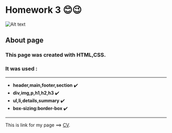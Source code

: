 # Homework 3 :blush::wink:

![Alt text](https://octodex.github.com/images/dojocat.jpg 'The Dojocat')

## About page

### This page was created with HTML,CSS.

### It was used :

---

- **header,main,footer,section** :heavy_check_mark:
- **div,img,p,h1,h2,h3** :heavy_check_mark:
- **ul,li,details,summary** :heavy_check_mark:
- **box-sizing:border-box** :heavy_check_mark:

---

This is link for my page ==> [CV](https://cherkasant.github.io/hm3/).
